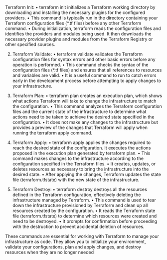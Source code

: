 Terraform Init:
    • terraform init initializes a Terraform working directory by downloading and installing 
    the necessary plugins for the configured providers.
    • This command is typically run in the directory containing your Terraform configuration 
    files (*.tf files) before any other Terraform command.
    • During initialization, terraform reads the configuration files and identifies the 
    providers and modules being used. It then downloads the necessary provider plugins 
    and modules from the Terraform Registry or other specified sources.

2. Terraform Validate:
    • terraform validate validates the Terraform configuration files for syntax errors and 
    other basic errors before any operation is performed.
    • This command checks the syntax of the configuration files (*.tf files) and ensures that 
    all references to resources and variables are valid.
    • It is a useful command to run to catch errors early in the development process before 
    attempting to apply changes to your infrastructure.

3. Terraform Plan:
    • terraform plan creates an execution plan, which shows what actions Terraform will 
    take to change the infrastructure to match the configuration.
    • This command analyzes the Terraform configuration files and the current state of the 
    infrastructure to determine what actions need to be taken to achieve the desired state 
    specified in the configuration.
    • It does not make any changes to the infrastructure but provides a preview of the 
    changes that Terraform will apply when running the terraform apply command.

4. Terraform Apply:
    • terraform apply applies the changes required to reach the desired state of the 
    configuration. It executes the actions proposed in the execution plan generated by 
    terraform plan.
    • This command makes changes to the infrastructure according to the configuration 
    specified in the Terraform files.
    • It creates, updates, or deletes resources as necessary to bring the infrastructure into 
    the desired state.
    • After applying the changes, Terraform updates the state file (terraform.tfstate) with 
    the new state of the infrastructure.

5. Terraform Destroy:
    • terraform destroy destroys all the resources defined in the Terraform configuration, 
    effectively deleting the infrastructure managed by Terraform.
    • This command is used to tear down the infrastructure provisioned by Terraform and 
    clean up all resources created by the configuration.
    • It reads the Terraform state file (terraform.tfstate) to determine which resources were 
    created and need to be destroyed.
    • It prompts for confirmation before proceeding with the destruction to prevent 
    accidental deletion of resources.
    
These commands are essential for working with Terraform to manage your infrastructure as code. 
They allow you to initialize your environment, validate your configurations, plan and apply 
changes, and destroy resources when they are no longer needed